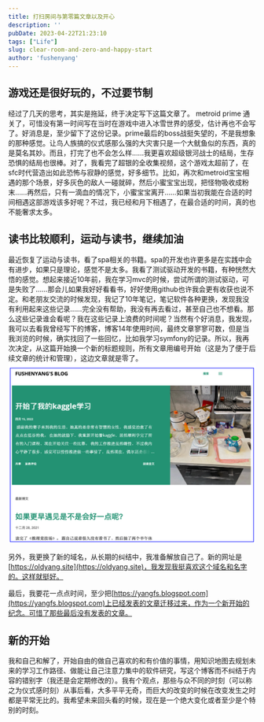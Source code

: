 ```yaml
---
title: 打扫房间与第零篇文章以及开心
description: ''
pubDate: 2023-04-22T21:23:10
tags: ["Life"]
slug: clear-room-and-zero-and-happy-start
author: 'fushenyang'
---
```


## 游戏还是很好玩的，不过要节制

经过了几天的思考，其实是拖延，终于决定写下这篇文章了。 metroid prime 通关了，可惜没有第一时间写在当时在游戏中进入冰雪世界的感受，估计再也不会写了。好消息是，至少留下了这份记录。prime最后的boss战挺失望的，不是我想象的那种感觉。让鸟人族搞的仪式感那么强的大灾害只是一个大鱿鱼似的东西，真的是莫名其妙。而且，打完了也不会怎么样……我更喜欢超级银河战士的结局，生存恐惧的结局也很棒。对了，我看完了超银的全收集视频，这个游戏太超前了，在sfc时代营造出如此恐怖与寂静的感觉，好多细节。比如，再次和metroid宝宝相遇的那个场景，好多灰色的敌人一碰就碎，然后小蜜宝宝出现，把怪物吸收成粉末……再然后，只有一滴血的情况下，小蜜宝宝离开……如果当初我能在合适的时间相遇这部游戏该多好呢？不过，我已经和月下相遇了，在最合适的时间，真的也不能奢求太多。

## 读书比较顺利，运动与读书，继续加油

最近恢复了运动与读书，看了spa相关的书籍。spa的开发也许更多是在实践中会有进步，如果只是理论，感觉不是太多。我看了测试驱动开发的书籍，有种恍然大悟的感觉。想起来接近10年前，我在学习mvc的时候，尝试所谓的测试驱动，可是失败了……那会儿如果我好好看看书，好好使用github也许我会更有收获也说不定。和老朋友交流的时候发现，我记了10年笔记，笔记软件各种更换，发现我没有利用起来这些记录……完全没有帮助，我没有再去看过，甚至自己也不想看。那么这些记录谁会看呢？我在这些记录上浪费的时间呢？当然有个好消息，我发现，我可以去看我曾经写下的博客，博客14年使用时间，最终文章寥寥可数，但是当我浏览的时候，确实找回了一些回忆，比如我学习symfony的记录。所以，我再次决定，从这篇开始换一个新的标题规则，所有文章用编号开始（这是为了便于后续文章的统计和管理），这边文章就是零了。
![我在google的博客，确实也挺好用，但是不能有自己的域名和控制能力不足让我准备就停止在这一刻了](0-clear-room-and-zero-and-happy-start/myblog-on-google.png)

另外，我更换了新的域名，从长期的纠结中，我准备解放自己了。新的网址是[https://oldyang.site](https://oldyang.site)，我发现我挺喜欢这个域名和名字的。这样就挺好。

最后，我要花一点点时间，至少把[https://yangfs.blogspot.com](https://yangfs.blogspot.com)上已经发表的文章迁移过来，作为一个新开始的纪念。可惜了那些最后没有发表的文章。

## 新的开始

我和自己和解了，开始自由的做自己喜欢的和有价值的事情，用知识地图去规划未来的学习工作路径、做能让自己注意力集中的软件研究，写这个博客而不纠结于内容的错别字（我还是会定期修改的）。我有个观点，那些与众不同的时刻（可以称之为仪式感时刻）从事后看，大多平平无奇，而巨大的改变的时候在改变发生之时都是平常无比的。我希望未来回头看的时候，现在是一个绝大变化或者至少是个特别的时刻。
